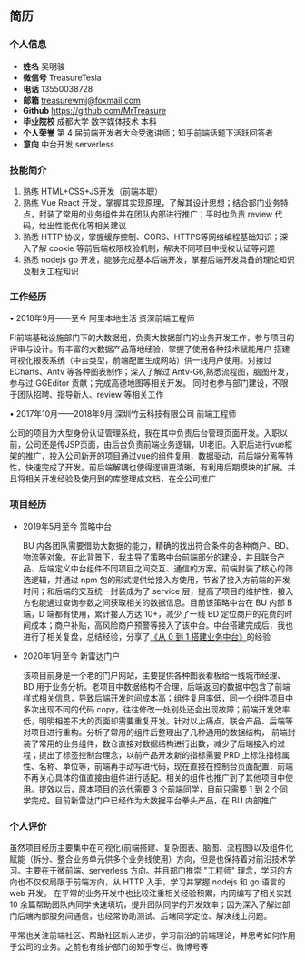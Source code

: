 ## 简历

### 个人信息
* **姓名** 吴明骏
* **微信号** TreasureTesla
* **电话** 13550038728
* **邮箱** treasurewmj@foxmail.com
* **Github** https://github.com/MrTreasure
* **毕业院校** 成都大学 数字媒体技术 本科
* **个人荣誉** 第 4 届前端开发者大会受邀讲师；知乎前端话题下活跃回答者
* **意向** 中台开发 serverless


### 技能简介
1. 熟练 HTML+CSS+JS开发（前端本职）
2. 熟练 Vue React 开发，掌握其实现原理，了解其设计思想；结合部门业务特点，封装了常用的业务组件并在团队内部进行推广；平时也负责 review 代码，给出性能优化等相关建议
3. 熟悉 HTTP 协议，掌握缓存控制、CORS、HTTPS等网络编程基础知识；深入了解 cookie 等前后端权限校验机制，解决不同项目中授权认证等问题
4. 熟悉 nodejs go 开发，能够完成基本后端开发，掌握后端开发具备的理论知识及相关工程知识

### 工作经历
• 2018年9月——至今                    阿里本地生活                 资深前端工程师

FI前端基础设施部门下的大数据组，负责大数据部门的业务开发工作，参与项目的评审与设计。有丰富的大数据产品落地经验，掌握了使用各种技术赋能用户
搭建可视化报表系统（中台类型，前端配置生成网站）供一线用户使用。对接过 ECharts、Antv 等各种图表制作；深入了解过 Antv-G6,熟悉流程图，脑图开发，参与过 GGEditor 贡献；完成高德地图等相关开发。
同时也参与部门建设，不限于团队招聘、指导新人、review 等相关工作


• 2017年10月——2018年9月                    深圳竹云科技有限公司                 前端工程师

  公司的项目为大型身份认证管理系统，我在其中负责后台管理页面开发。入职以前，公司还是传JSP页面，由后台负责前端业务逻辑，UI老旧。入职后进行vue框架的推广，投入公司新开的项目通过vue的组件复用，数据驱动，前后端分离等特性，快速完成了开发。前后端解耦也使得逻辑更清晰，有利用后期模块的扩展。并且将相关开发经验及使用到的库整理成文档，在全公司推广


### 项目经历
* 2019年5月至今										策略中台


  BU 内各团队需要借助大数据的能力，精确的找出符合条件的各种商户、BD、物流等对象。在此背景下，我主导了策略中台前端部分的建设，并且联合产品、后端定义中台组件不同项目之间交互、通信的方案。前端封装了核心的筛选逻辑，并通过 npm 包的形式提供给接入方使用，节省了接入方前端的开发时间；和后端的交互统一封装成为了 service 层，提高了项目的维护性，接入方也能通过查询参数之间获取相关的数据信息。目前该策略中台在 BU 内部 B 端，D 端都有使用，累计接入方达 10+，减少了一线 BD 定位商户的花费的时间成本；商户补贴，高风险商户预警等接入了该中台。中台搭建完成后，我也进行了相关复盘，总结经验，分享了[《从 0 到 1 搭建业务中台》](https://zhuanlan.zhihu.com/p/181641511)的经验

* 2020年1月至今										新雷达门户


  该项目前身是一个老的门户网站，主要提供各种图表看板给一线城市经理、BD 用于业务分析。老项目中数据结构不合理，后端返回的数据中包含了前端样式相关信息，导致后端开发时间成本高；组件复用率低，同一个组件项目中多次出现不同的代码 copy，往往修改一处别处还会出现故障；前端开发效率低，明明相差不大的页面却需要重复开发。针对以上痛点，联合产品、后端等对项目进行重构。分析了常用的组件后整理出了几种通用的数据结构， 前端封装了常用的业务组件，数仓直接对数据结构进行出数，减少了后端接入的过程；提出了标签控制台理念，以前产品开发新的指标需要 PRD 上标注指标属性、名称、单位等，前端再手动写进代码，现在直接在控制台页面配置，前端不再关心具体的值直接由组件进行适配。相关的组件也推广到了其他项目中使用。提效以后，原本项目的迭代需要 3 个前端同学，目前只需要 1 到 2 个同学完成。目前新雷达门户已经作为大数据平台拳头产品，在 BU 内部推广
<!-- • 2018年7月至今 							竹云风险引擎

  该项目是整个竹云产品登录环节的监控，我使用Typescript React mobx ECharts开发。将原有的Vue项目的成熟架构经验运用到了React开发中，ts保证了项目的健壮性也使得项目更容易理解以便后来者开发。配合React的HOC特性，封装了大量重复的逻辑提升了开发了效率，主要在于一些后台管理中表格和表单处理。在结合ECharts方面，针对React数据驱动的特点，实现了封装普通ECharts组件能够进行数据驱动，分享了教程[React下ECharts数据驱动的探索](https://zhuanlan.zhihu.com/p/40226494)

该产品主要监控竹云所有产品的登录请求，分析其登录信息比如IP地址、时间、地区等。并将采集到的数据进行大数据整理以及清洗入库，前端负责所有数据的展示以及后台服务、虚拟机信息的监控。通过折线图、饼图、柱状图、热力图等多种图表在前端进行展示。并且能够在前端定制查询条件，针对性的查询相关数据

• 2018年3月——6月              互联网用户管理系统

  该项目是对企业的互联网用户进行统一的管理，权限授取。根据业务的需求，
二次开发及重写了树型组件、穿梭框组件、表格组件，参考elementUI的设计方式，结合我司后台供的数据结构，针对性的编写了符合要求的组件
该项目对用户数据的修改管理也较为复杂，因此在前端的表单编辑有着较为严格的限制。项目中用了动态表单的生成（根据后台的数据要求，生成表单数据，使用了适配器转换数据结构），并涉及到了动态的表单校验与提交

• 2017年12月——2018年5月            安全通讯录

1. 参与项目需求设计，协商讨论restful风格接口在该项目的实现
2. 设计并开发项目中的可复用组件，如名片和多个弹窗组件
  该项目是企业级的通讯录展示系统，涉及到的痛点有用户数据庞大，用户可访问的权限限制，用信息的动态渲染
针对以上特点，在进行前端页面设计时，充分考虑了数据节流以及懒加载，避免不必要的DOM渲染通过axios的拦截器等多种手段统一拦截判断用户有无可访问的权限避免不必要的网络请求；

• 2017年10月——2018年 2月         Epass认证管理后台系统

1. 参与项目需求设计，与后台协商定义接口约定
2. 根据需求制定前端的整体模块架构，以及开发规范
3. 打包完成后通过nginx部署，不再需要后台支持

  这是新公司的第一个项目，因此领导比较重视。该项目主要作用是定义终端设备登录时的动态认规则，涉及指纹、手势、声纹、二维码、短信、OTP、帐号多种登录方式。管理台本身支持所有的证方式。我在其中实现了动态设置登录选项，并且能够根据后台判定的风险级别，动态增加额外证措施。
不同的用户具有不同的操作权限，根据后台返回的权限列表，在前端实现了按钮级的操作权限限制
管理台还实现了用户行为记录，风险提醒模板编辑，表格数据的导入导出等 -->

### 个人评价

  虽然项目经历主要集中在可视化(前端搭建、复杂图表、脑图、流程图)以及组件化赋能（拆分、整合业务单元供多个业务线使用）方向，但是也保持着对前沿技术学习。主要在于微前端、serverless 方向。并且部门推崇 "工程师" 理念，学习的方向也不仅仅局限于前端方向，从 HTTP 入手，学习并掌握 nodejs 和 go 语言的 web 开发。
在平常的业务开发中也比较注重相关经验积累，内网编写了相关实践 10 余篇帮助团队内同学快速填坑，提升团队同学的开发效率；因为深入了解过部门后端内部服务间通信，也经常协助测试、后端同学定位、解决线上问题。

  平常也关注前端社区、帮助社区新人进步，学习前沿的前端理论，并思考如何作用于公司的业务。之前也有维护部门的知乎专栏、微博号等
